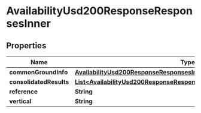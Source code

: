 

# AvailabilityUsd200ResponseResponsesInner


## Properties

| Name | Type | Description | Notes |
|------------ | ------------- | ------------- | -------------|
|**commonGroundInfo** | [**AvailabilityUsd200ResponseResponsesInnerCommonGroundInfo**](AvailabilityUsd200ResponseResponsesInnerCommonGroundInfo.md) |  |  [optional] |
|**consolidatedResults** | [**List&lt;AvailabilityUsd200ResponseResponsesInnerConsolidatedResultsInner&gt;**](AvailabilityUsd200ResponseResponsesInnerConsolidatedResultsInner.md) |  |  [optional] |
|**reference** | **String** |  |  [optional] |
|**vertical** | **String** |  |  [optional] |



